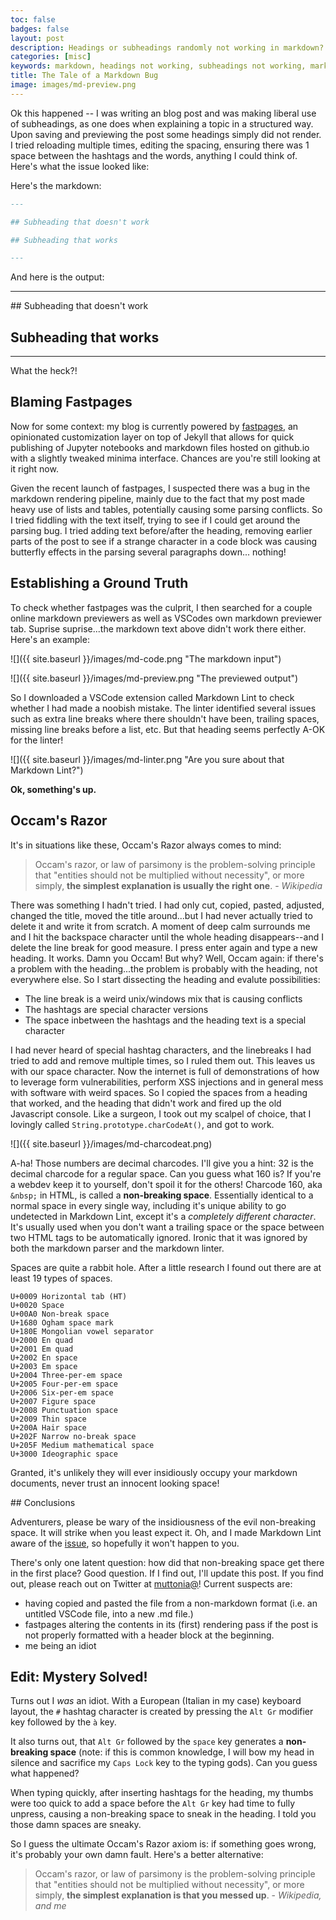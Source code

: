```yaml
---
toc: false
badges: false
layout: post
description: Headings or subheadings randomly not working in markdown? There's a reason, and here's how to fix it. In this post I recount an evil markdown bug that took way too much time to fix.
categories: [misc]
keywords: markdown, headings not working, subheadings not working, markdown subheadings bug, non-breaking space, nbsp, md
title: The Tale of a Markdown Bug
image: images/md-preview.png
---
```


Ok this happened -- I was writing an blog post and was making liberal use of subheadings, as one does when explaining a topic in a structured way. Upon saving and previewing the post some headings simply did not render. I tried reloading multiple times, editing the spacing, ensuring there was 1 space between the hashtags and the words, anything I could think of. Here's what the issue looked like:

Here's the markdown:

```markdown
---

## Subheading that doesn't work

## Subheading that works

---
```

And here is the output:

---

## Subheading that doesn't work

## Subheading that works

---

What the heck?!

## Blaming Fastpages

Now for some context: my blog is currently powered by [fastpages](https://github.com/fastai/fastpages),  an opinionated customization layer on top of Jekyll that allows for quick publishing of Jupyter notebooks and markdown files hosted on github.io with a slightly tweaked minima interface. Chances are you're still looking at it right now.

Given the recent launch of fastpages, I suspected there was a bug in the markdown rendering pipeline, mainly due to the fact that my post made heavy use of lists and tables, potentially causing some parsing conflicts. So I tried fiddling with the text itself, trying to see if I could get around the parsing bug. I tried adding text before/after the heading, removing earlier parts of the post to see if a strange character in a code block was causing butterfly effects in the parsing several paragraphs down... nothing!

## Establishing a Ground Truth

To check whether fastpages was the culprit, I then searched for a couple online markdown previewers as well as VSCodes own markdown previewer tab. Suprise suprise...the markdown text above didn't work there either. Here's an example:

![]({{ site.baseurl }}/images/md-code.png "The markdown input")

![]({{ site.baseurl }}/images/md-preview.png "The previewed output")

So I downloaded a VSCode extension called Markdown Lint to check whether I had made a noobish mistake. The linter identified several issues such as extra line breaks where there shouldn't have been, trailing spaces, missing line breaks before a list, etc. But that heading seems perfectly A-OK for the linter!

![]({{ site.baseurl }}/images/md-linter.png "Are you sure about that Markdown Lint?")

**Ok, something's up.**

## Occam's Razor

It's in situations like these, Occam's Razor always comes to mind:

> Occam's razor, or law of parsimony is the problem-solving principle that "entities should not be multiplied without necessity", or more simply, **the simplest explanation is usually the right one**. - _Wikipedia_

There was something I hadn't tried. I had only cut, copied, pasted, adjusted, changed the title, moved the title around...but I had never actually tried to delete it and write it from scratch. A moment of deep calm surrounds me and I hit the backspace character until the whole heading disappears--and I delete the line break for good measure. I press enter again and type a new heading. It works. Damn you Occam! But why? Well, Occam again: if there's a problem with the heading...the problem is probably with the heading, not everywhere else. So I start dissecting the heading and evalute possibilities:

- The line break is a weird unix/windows mix that is causing conflicts
- The hashtags are special character versions
- The space inbetween the hashtags and the heading text is a special character

I had never heard of special hashtag characters, and the linebreaks I had tried to add and remove multiple times, so I ruled them out. This leaves us with our space character. Now the internet is full of demonstrations of how to leverage form vulnerabilities, perform XSS injections and in general mess with software with weird spaces. So I copied the spaces from a heading that worked, and the heading that didn't work and fired up the old Javascript console. Like a surgeon, I took out my scalpel of choice, that I lovingly called `String.prototype.charCodeAt()`, and got to work.

![]({{ site.baseurl }}/images/md-charcodeat.png)

A-ha! Those numbers are decimal charcodes. I'll give you a hint: 32 is the decimal charcode for a regular space. Can you guess what 160 is? If you're a webdev keep it to yourself, don't spoil it for the others! Charcode 160, aka `&nbsp;` in HTML, is called a **non-breaking space**. Essentially identical to a normal space in every single way, including it's unique ability to go undetected in Markdown Lint, except it's a _completely different character_. It's usually used when you don't want a trailing space or the space between two HTML tags to be automatically ignored. Ironic that it was ignored by both the markdown parser and the markdown linter. 

Spaces are quite a rabbit hole. After a little research I found out there are at least 19 types of spaces. 

```
U+0009 Horizontal tab (HT)
U+0020 Space
U+00A0 Non-break space
U+1680 Ogham space mark
U+180E Mongolian vowel separator
U+2000 En quad
U+2001 Em quad
U+2002 En space
U+2003 Em space
U+2004 Three-per-em space
U+2005 Four-per-em space
U+2006 Six-per-em space
U+2007 Figure space
U+2008 Punctuation space
U+2009 Thin space
U+200A Hair space
U+202F Narrow no-break space
U+205F Medium mathematical space
U+3000 Ideographic space
```

Granted, it's unlikely they will ever insidiously occupy your markdown documents, never trust an innocent looking space!

## Conclusions

Adventurers, please be wary of the insidiousness of the evil non-breaking space. It will strike when you least expect it. Oh, and I made Markdown Lint aware of the [issue](https://github.com/DavidAnson/markdownlint/issues/367), so hopefully it won't happen to you. 

There's only one latent question: how did that non-breaking space get there in the first place? Good question. If I find out, I'll update this post. If you find out, please reach out on Twitter at [muttonia@](https://twitter.com/muttonia)! Current suspects are:

- having copied and pasted the file from a non-markdown format (i.e. an untitled VSCode file, into a new .md file.)
- fastpages altering the contents in its (first) rendering pass if the post is not properly formatted with a header block at the beginning.
- me being an idiot

## Edit: Mystery Solved!

Turns out I _was_ an idiot. With a European (Italian in my case) keyboard layout, the `#` hashtag character is created by pressing the `Alt Gr` modifier key followed by the `à` key. 

It also turns out, that `Alt Gr` followed by the `space` key generates a **non-breaking space** (note: if this is common knowledge, I will bow my head in silence and sacrifice my `Caps Lock` key to the typing gods). Can you guess what happened?

When typing quickly, after inserting hashtags for the heading, my thumbs were too quick to add a space before the `Alt Gr` key had time to fully unpress, causing a non-breaking space to sneak in the heading. I told you those damn spaces are sneaky. 

So I guess the ultimate Occam's Razor axiom is: if something goes wrong, it's probably your own damn fault. Here's a better alternative:

> Occam's razor, or law of parsimony is the problem-solving principle that "entities should not be multiplied without necessity", or more simply, **the simplest explanation is that you messed up**. - _Wikipedia, and me_
